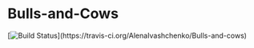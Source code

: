 # Bulls-and-Cows

[![Build Status](https://travis-ci.org/AlenaIvashchenko/Bulls-and-cows....)](https://travis-ci.org/AlenaIvashchenko/Bulls-and-cows)
